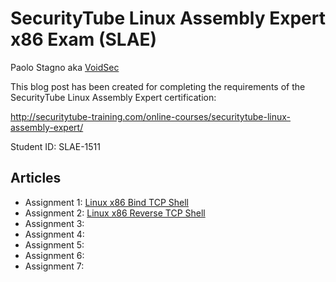 # SecurityTube Linux Assembly Expert x86 Exam (SLAE)

Paolo Stagno aka [VoidSec](https://voidsec.com)

This blog post has been created for completing the requirements of the SecurityTube Linux Assembly Expert certification:

http://securitytube-training.com/online-courses/securitytube-linux-assembly-expert/

Student ID: SLAE-1511

## Articles

* Assignment 1: [Linux x86 Bind TCP Shell](https://voidsec.com/slae-assignment-1-bind-tcp-shell)
* Assignment 2: [Linux x86 Reverse TCP Shell](https://voidsec.com/slae-assignment-2-reverse-tcp-shell/)
* Assignment 3:
* Assignment 4:
* Assignment 5:
* Assignment 6:
* Assignment 7: